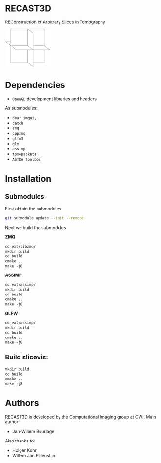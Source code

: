 RECAST3D
========

REConstruction of Arbitrary Slices in Tomography

![](docs/logo.png)

Dependencies
============

* `OpenGL` development libraries and headers

As submodules:

* `dear imgui,`
* `catch`
* `zmq`
* `cppzmq`
* `glfw3`
* `glm`
* `assimp`
* `tomopackets`
* `ASTRA toolbox`

Installation
============

Submodules
----------

First obtain the submodules.

```bash
git submodule update --init --remote
```

Next we build the submodules

**ZMQ**

```
cd ext/libzmq/
mkdir build
cd build
cmake ..
make -j8
```

**ASSIMP**

```
cd ext/assimp/
mkdir build
cd build
cmake ..
make -j8
```

**GLFW**

```
cd ext/assimp/
mkdir build
cd build
cmake ..
make -j8
```

Build slicevis:
---------------

```
mkdir build
cd build
cmake ..
make -j8
```

Authors
=======

RECAST3D is developed by the Computational Imaging group at CWI. Main author:

- Jan-Willem Buurlage

Also thanks to:

- Holger Kohr
- Willem Jan Palenstijn
